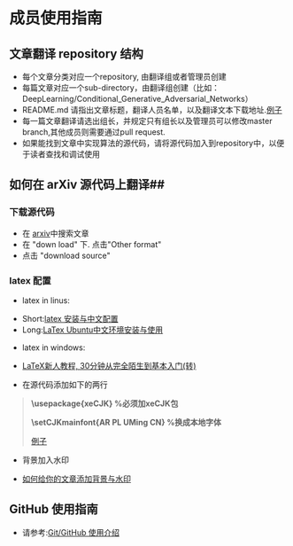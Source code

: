 # 成员使用指南 #

## 文章翻译 repository 结构 ##
* 每个文章分类对应一个repository, 由翻译组或者管理员创建
* 每篇文章对应一个sub-directory，由翻译组创建（比如：DeepLearning/Conditional_Generative_Adversarial_Networks）
* README.md 请指出文章标题，翻译人员名单，以及翻译文本下载地址.[例子](https://github.com/JulyEdu-PaperTranslation/DeepLearning)
* 每一篇文章翻译请选出组长，并规定只有组长以及管理员可以修改master branch,其他成员则需要通过pull request.
* 如果能找到文章中实现算法的源代码，请将源代码加入到repository中，以便于读者查找和调试使用

## 如何在 arXiv 源代码上翻译##
### 下载源代码 ###
* 在 [arxiv](https://arxiv.org/)中搜索文章
* 在 "down load" 下. 点击"Other format"
* 点击 "download source"
 
### latex 配置 ###
* latex in linus: 
 - Short:[latex  安装与中文配置](http://blog.sina.com.cn/s/blog_7101508c0100tcb4.html)
 - Long:[LaTex Ubuntu中文环境安装与使用](http://www.mikewootc.com/wiki/tool/doc_process/latex_chinese_ubuntu_setup.html)
* latex in windows:
 - [LaTeX新人教程, 30分钟从完全陌生到基本入门(转)](http://www.mikewootc.com/wiki/tool/doc_process/latex_tutor.html)
* 在源代码添加如下的两行 
 > **\usepackage{xeCJK}  %必须加xeCJK包**
 >
 > **\setCJKmainfont{AR PL UMing CN}  %换成本地字体**
 >
 > [例子](https://github.com/JulyEdu-PaperTranslation/DeepLearning/blob/master/conditional_generative_adversarial_networks/workshop.tex)
 
* 背景加入水印
 - [如何给你的文章添加背景与水印](http://blog.sina.com.cn/s/blog_5e16f1770102fd25.html)

## GitHub 使用指南 ##
 * 请参考:[Git/GitHub 使用介绍](https://github.com/JulyEdu-PaperTranslation/Tutorial/blob/master/GitTutorial.md)
